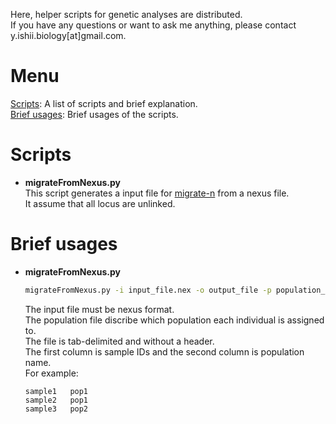 Here, helper scripts for genetic analyses are distributed.  
If you have any questions or want to ask me anything, please contact y.ishii.biology[at]gmail.com.

# Menu
  [Scripts](#scripts): A list of scripts and brief explanation.  
  [Brief usages](#brief-usages): Brief usages of the scripts.

# Scripts
- **migrateFromNexus.py**  
  This script generates a input file for [migrate-n](https://peterbeerli.com/migrate-html5/) from a nexus file.  
  It assume that all locus are unlinked.  

# Brief usages
- **migrateFromNexus.py**  
  ```bash
  migrateFromNexus.py -i input_file.nex -o output_file -p population_file
  ```
  The input file must be nexus format.  
  The population file discribe which population each individual is assigned to.  
  The file is tab-delimited and without a header.  
  The first column is sample IDs and the second column is population name.  
  For example:
  ```
  sample1   pop1
  sample2   pop1
  sample3   pop2
  ```  


